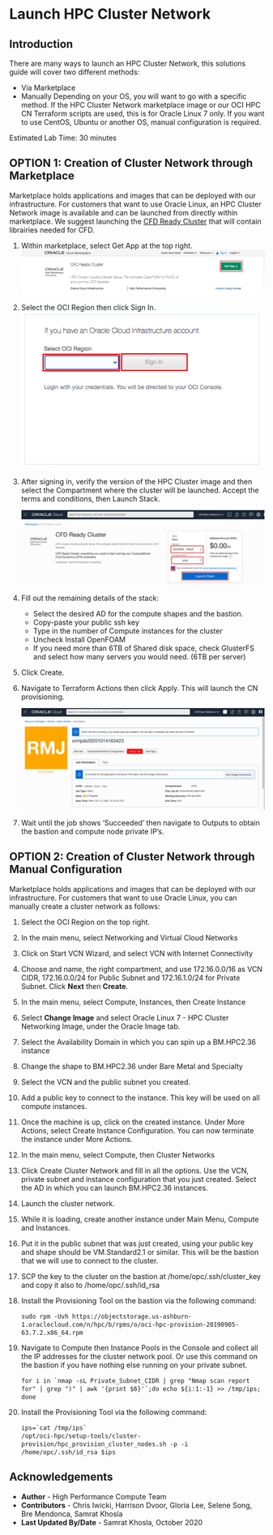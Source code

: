 # Launch HPC Cluster Network

## Introduction

There are many ways to launch an HPC Cluster Network, this solutions guide will cover two different methods:

* Via Marketplace
* Manually Depending on your OS, you will want to go with a specific method. If the HPC Cluster Network marketplace image or our OCI HPC CN Terraform scripts are used, this is for Oracle Linux 7 only. If you want to use CentOS, Ubuntu or another OS, manual configuration is required.

Estimated Lab Time: 30 minutes

## **OPTION 1**: Creation of Cluster Network through Marketplace

Marketplace holds applications and images that can be deployed with our infrastructure. For customers that want to use Oracle Linux, an HPC Cluster Network image is available and can be launched from directly within marketplace. We suggest launching the [CFD Ready Cluster](https://cloudmarketplace.oracle.com/marketplace/en_US/listing/75645211) that will contain librairies needed for CFD.

1. Within marketplace, select Get App at the top right.
    ![](images/get-app.png " ")

2. Select the OCI Region then click Sign In.
    ![](images/sign-in.png " ")

3. After signing in, verify the version of the HPC Cluster image and then select the Compartment where the cluster will be launched. Accept the terms and conditions, then Launch Stack.

    ![](images/launch-stack.png " ")

4. Fill out the remaining details of the stack:
    * Select the desired AD for the compute shapes and the bastion.
    * Copy-paste your public ssh key
    * Type in the number of Compute instances for the cluster
    * Uncheck Install OpenFOAM
    * If you need more than 6TB of Shared disk space, check GlusterFS and select how many servers you would  need. (6TB per server)
5. Click Create.
6. Navigate to Terraform Actions then click Apply. This will launch the CN provisioning.

    ![](images/apply.png " ")

7. Wait until the job shows ‘Succeeded’ then navigate to Outputs to obtain the bastion and compute node private IP’s.



## **OPTION 2**: Creation of Cluster Network through Manual Configuration

Marketplace holds applications and images that can be deployed with our infrastructure. For customers that want to use Oracle Linux, you can manually create a cluster network as follows:

1. Select the OCI Region on the top right.
2. In the main menu, select Networking and Virtual Cloud Networks

3. Click on Start VCN Wizard, and select VCN with Internet Connectivity

4. Choose and name, the right compartment, and use 172.16.0.0/16 as VCN CIDR, 172.16.0.0/24 for Public Subnet and 172.16.1.0/24 for Private Subnet. Click **Next** then **Create**.

5. In the main menu, select Compute, Instances, then Create Instance

6. Select **Change Image** and select Oracle Linux 7 - HPC Cluster Networking Image, under the Oracle Image tab. 

7. Select the Availability Domain in which you can spin up a BM.HPC2.36 instance
8. Change the shape to BM.HPC2.36 under Bare Metal and Specialty
9. Select the VCN and the public subnet you created.
10. Add a public key to connect to the instance. This key will be used on all compute instances.
11. Once the machine is up, click on the created instance. Under More Actions, select Create Instance Configuration. You can now terminate the instance under More Actions.
12. In the main menu, select Compute, then Cluster Networks
13. Click Create Cluster Network and fill in all the options. Use the VCN, private subnet and instance configuration that you just created. Select the AD in which you can launch BM.HPC2.36 instances.
14. Launch the cluster network.
15. While it is loading, create another instance under Main Menu, Compute and Instances.
16. Put it in the public subnet that was just created, using your public key and shape should be VM.Standard2.1 or similar. This will be the bastion that we will use to connect to the cluster.
17. SCP the key to the cluster on the bastion at /home/opc/.ssh/cluster_key and copy it also to /home/opc/.ssh/id_rsa
18. Install the Provisioning Tool on the bastion via the following command:
    
    ```
    sudo rpm -Uvh https://objectstorage.us-ashburn-1.oraclecloud.com/n/hpc/b/rpms/o/oci-hpc-provision-20190905-63.7.2.x86_64.rpm
    ```
19. Navigate to Compute then Instance Pools in the Console and collect all the IP addresses for the cluster network pool. Or use this command on the bastion if you have nothing else running on your private subnet.

    ```
    for i in `nmap -sL Private_Subnet_CIDR | grep "Nmap scan report for" | grep ")" | awk '{print $6}'`;do echo ${i:1:-1} >> /tmp/ips; done
    ```

20. Install the Provisioning Tool via the following command:

    ```
    ips=`cat /tmp/ips`
    /opt/oci-hpc/setup-tools/cluster-provision/hpc_provision_cluster_nodes.sh -p -i /home/opc/.ssh/id_rsa $ips
    ```
    
## Acknowledgements
* **Author** - High Performance Compute Team
* **Contributors** -  Chris Iwicki, Harrison Dvoor, Gloria Lee, Selene Song, Bre Mendonca, Samrat Khosla
* **Last Updated By/Date** - Samrat Khosla, October 2020

